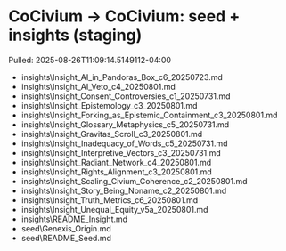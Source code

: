 # CoCivium → CoCivium: seed + insights (staging)
Pulled: 2025-08-26T11:09:14.5149112-04:00

- insights\Insight_AI_in_Pandoras_Box_c6_20250723.md
- insights\Insight_AI_Veto_c4_20250801.md
- insights\Insight_Consent_Controversies_c1_20250731.md
- insights\Insight_Epistemology_c3_20250801.md
- insights\Insight_Forking_as_Epistemic_Containment_c3_20250801.md
- insights\Insight_Glossary_Metaphysics_c5_20250731.md
- insights\Insight_Gravitas_Scroll_c3_20250801.md
- insights\Insight_Inadequacy_of_Words_c5_20250731.md
- insights\Insight_Interpretive_Vectors_c3_20250731.md
- insights\Insight_Radiant_Network_c4_20250801.md
- insights\Insight_Rights_Alignment_c3_20250801.md
- insights\Insight_Scaling_Civium_Coherence_c2_20250801.md
- insights\Insight_Story_Being_Noname_c2_20250801.md
- insights\Insight_Truth_Metrics_c6_20250801.md
- insights\Insight_Unequal_Equity_v5a_20250801.md
- insights\README_Insight.md
- seed\Genexis_Origin.md
- seed\README_Seed.md


